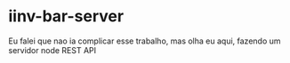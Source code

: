 # iinv-bar-server
Eu falei que nao ia complicar esse trabalho, mas olha eu aqui, fazendo um servidor node REST API
